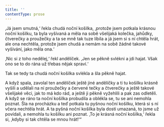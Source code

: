 ```yaml
---
title: ''
contentType: prose
---
```


‚Já jsem smutná,‘ řekla chudá noční košilka, ‚protože jsem potkala krásnou noční košilku, ta byla vyšívaná a měla na sobě všelijaká kolečka, jahůdky, čtverečky a proužečky a ta se mně tak tuze líbila a já jsem si s ní chtěla hrát, ale ona nechtěla, protože jsem chudá a nemám na sobě žádné takové vyšívání, jako měla ona.‘

‚Nic si z toho nedělej,‘ řekl andělíček. ‚Jen se pěkně svlékni a jdi hajat. Však ono se to do rána už třebas nějak spraví.‘

Tak se tedy ta chudá noční košilka svlékla a šla pěkně hajat.

A když spala, zavolal ten andělíček ještě jiné andělíčky a ti tu košilku krásně vyšili a udělali na ní proužečky a červené tečky a čtverečky a ještě takové všelijaké věci, jak to má kdo rád, a ještě ji pěkně vyžehlili a pak zas odletěli. A když se ráno ta noční košilka probudila a oblékla se, tu se ani nemohla poznat. Šla na procházku a teď potkala tu pyšnou noční košilku, která si s ní včera nechtěla hrát. A ta pyšná noční košilka byla dosti umazaná, to jsme už povídali, a nemohla tu košilku ani poznat. ‚To je krásná noční košilka,‘ řekla si, ‚kdyby si tak chtěla se mnou hrát!‘“
